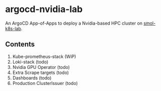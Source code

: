 # argocd-nvidia-lab

An ArgoCD App-of-Apps to deploy a Nvidia-based HPC cluster on [smol-k8s-lab].

## Contents

1. Kube-prometheus-stack (WiP)
2. Loki-stack (todo)
3. Nvidia GPU Operator (todo)
4. Extra Scrape targets (todo)
5. Dashboards (todo)
6. Production ClusterIssuer (todo)

<!-- external link references -->
[smol-k8s-lab]: https://github.com/small-hack/smol-k8s-lab "Get started with k0s, k3s, or kind to bootstrap simple projects on kubernetes with a friendly smol vibe. Great for testing webapps and benchmarking."
